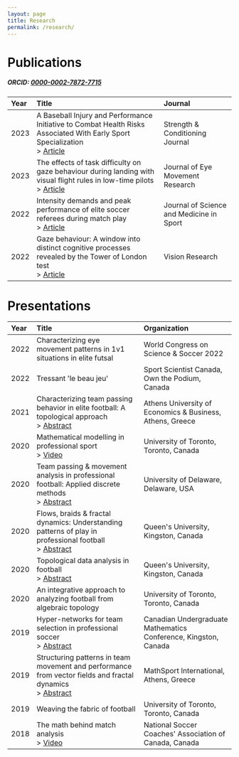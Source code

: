```yaml
---
layout: page
title: Research
permalink: /research/
---
```

<style>
    .heading {
        font-weight: 600;
        color: #000;
        text-align: left
    }
</style>

<h1 class="heading">Publications</h1>

##### ORCID: [0000-0002-7872-7715](https://orcid.org/0000-0002-7872-7715)

| Year                | Title | Journal         |
|:--------------------|:-----|:---------------|
| 2023  | A Baseball Injury and Performance Initiative to Combat Health Risks Associated With Early Sport Specialization<br/> > [Article](https://doi.org/10.1519/ssc.0000000000000783) | Strength & Conditioning Journal |
| 2023  | The effects of task difficulty on gaze behaviour during landing with visual flight rules in low-time pilots<br/> > [Article](https://doi.org/10.16910/jemr.16.1.3) | Journal of Eye Movement Research |
| 2022  | Intensity demands and peak performance of elite soccer referees during match play<br/> > [Article](https://doi.org/10.1016/j.jsams.2022.10.006) | Journal of Science and Medicine in Sport |
| 2022  | Gaze behaviour: A window into distinct cognitive processes revealed by the Tower of London test<br/> > [Article](https://doi.org/10.1016/j.visres.2022.108072) | Vision Research |

<h1 class="heading">Presentations</h1>

| Year                | Title | Organization         |
|:--------------------|:-----|:---------------|
| 2022   | Characterizing eye movement patterns in 1v1 situations in elite futsal | World Congress on Science & Soccer 2022 |
| 2022   | Tressant 'le beau jeu'   | Sport Scientist Canada, Own the Podium, Canada |
| 2021   | Characterizing team passing behavior in elite football: A topological approach<br/> > [Abstract](https://aueb-analytics.wixsite.com/saw2021)   | Athens University of Economics & Business, Athens, Greece |
| 2020 | Mathematical modelling in professional sport <br/> > [Video](https://www.youtube.com/watch?v=rxOqNcIWl84&t=539s&ab_channel=UTSPAN) | University of Toronto, Toronto, Canada |
| 2020 | Team passing & movement analysis in professional football: Applied discrete methods <br/> > [Abstract](https://www.mathsci.udel.edu/events/seminars-and-colloquia/discrete-mathematics/archive)  | University of Delaware, Delaware, USA |
| 2020 | Flows, braids & fractal dynamics: Understanding patterns of play in professional football <br/> > [Abstract](https://www.queensu.ca/mathstat/dynamics-geometry-groups-abdullah-zafar-u-t)  | Queen's University, Kingston, Canada |
| 2020 | Topological data analysis in football <br/> > [Abstract](https://www.queensu.ca/mathstat/topological-data-analysis-abdullah-zafar-university-toronto-0)  | Queen's University, Kingston, Canada |
| 2020 | An integrative approach to analyzing football from algebraic topology  | University of Toronto, Toronto, Canada |
| 2019 | Hyper-networks for team selection in professional soccer <br/> > [Abstract](https://cumc.math.ca/2019/program/CUMC_2019_Conference_Booklet.pdf)  | Canadian Undergraduate Mathematics Conference, Kingston, Canada |
| 2019 | Structuring patterns in team movement and performance from vector fields and fractal dynamics <br/> > [Abstract](https://www.dropbox.com/s/bt38epoz290zqv7/MathSport2019_Book_of_Abstracts%20v4.pdf?dl=0)  | MathSport International, Athens, Greece |
| 2019 | Weaving the fabric of football  | University of Toronto, Toronto, Canada |
| 2018 | The math behind match analysis <br/> > [Video](https://www.youtube.com/watch?v=_xGO0_GX6Hs&ab_channel=SpeedTraining-wheresportsmeetscience)  | National Soccer Coaches' Association of Canada, Canada |